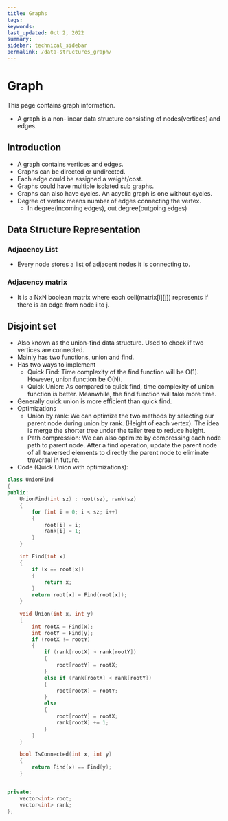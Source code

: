 ```yaml
---
title: Graphs
tags: 
keywords: 
last_updated: Oct 2, 2022
summary: 
sidebar: technical_sidebar
permalink: /data-structures_graph/
---
```


# Graph
This page contains graph information.
- A graph is a non-linear data structure consisting of nodes(vertices) and edges.


## Introduction
- A graph contains vertices and edges.
- Graphs can be directed or undirected.
- Each edge could be assigned a weight/cost.
- Graphs could have multiple isolated sub graphs.
- Graphs can also have cycles. An acyclic graph is one without cycles.
- Degree of vertex means number of edges connecting the vertex.
  - In degree(incoming edges),  out degree(outgoing edges) 


## Data Structure Representation
### Adjacency List
- Every node stores a list of adjacent nodes it is connecting to.

### Adjacency matrix
- It is a NxN boolean matrix where each cell(matrix[i][j]) represents if there is an edge from node i to j.


## Disjoint set 
- Also known as the union-find data structure. Used to check if two vertices are connected. 
- Mainly has two functions, union and find. 
- Has two ways to implement
  - Quick Find: Time complexity of the find function will be O(1). However, union function be O(N).
  - Quick Union: As compared to quick find, time complexity of union function is better. Meanwhile, the find function will take more time.
- Generally quick union is more efficient than quick find.
- Optimizations
  - Union by rank: We can optimize the two methods by selecting our parent node during union by rank. (Height of each vertex). The idea is merge the shorter tree under the taller tree to reduce height.
  - Path compression: We can also optimize by compressing each node path to parent node. After a find operation, update the parent node of all traversed elements to directly the parent node to eliminate traversal in future.
- Code (Quick Union with optimizations):

```c++
class UnionFind 
{
public:
    UnionFind(int sz) : root(sz), rank(sz) 
    {
        for (int i = 0; i < sz; i++) 
        {
            root[i] = i;
            rank[i] = 1;
        }
    }

    int Find(int x) 
    {
        if (x == root[x]) 
        {
            return x;
        }
        return root[x] = Find(root[x]);
    }

    void Union(int x, int y) 
    {
        int rootX = Find(x);
        int rootY = Find(y);
        if (rootX != rootY) 
        {
            if (rank[rootX] > rank[rootY]) 
            {
                root[rootY] = rootX;
            } 
            else if (rank[rootX] < rank[rootY]) 
            {
                root[rootX] = rootY;
            } 
            else 
            {
                root[rootY] = rootX;
                rank[rootX] += 1;
            }
        }
    }

    bool IsConnected(int x, int y) 
    {
        return Find(x) == Find(y);
    }


private:
    vector<int> root;
    vector<int> rank;
};
```
